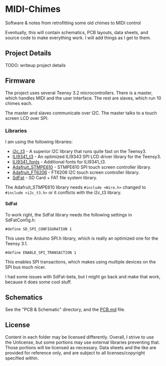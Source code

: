 # MIDI-Chimes
Software &amp; notes from retrofitting some old chimes to MIDI control

Eventually, this will contain schematics, PCB layouts, data sheets, and source
code to make everything work. I will add things as I get to them.

## Project Details

TODO: writeup project details

## Firmware

The project uses several Teensy 3.2 microcontrollers. There is a master, which
handles MIDI and the user interface. The rest are slaves, which run 10 chimes
each.

The master and slaves communicate over I2C. The master talks to a touch screen
LCD over SPI.

### Libraries

I am using the following libraries:

* [i2c_t3][] - A superior I2C library that runs quite fast on the Teensy3.
* [ILI9341_t3][] - An optimized ILI9343 SPI LCD driver library for the Teensy3.
* [ILI9341_fonts][] - Additional fonts for ILI9341_t3.
* [Adafruit_STMPE610][] - STMPE610 SPI touch screen controller library.
* [Adafruit_FT6206][] - FT6206 I2C touch screen controller library.
* [SdFat][] - SD Card + FAT file system library.

The Adafruit_STMPE610 library needs `#include <Wire.h>` changed to
`#include <i2c_t3.h>` or it conflicts with the i2c_t3 library.

#### SdFat

To work right, the SdFat library needs the following settings in SdFatConfig.h:

`#define SD_SPI_CONFIGURATION 1`

This uses the Arduino SPI.h library, which is really an optimized one for the
Teensy 3.1.

`#define ENABLE_SPI_TRANSACTION 1`

This enables SPI transactions, which makes using multiple devices on the SPI bus
much nicer.

I had some issues with SdFat-beta, but I might go back and make that work,
because it does some cool stuff.

## Schematics

See the "PCB & Schematic" directory, and the [PCB.md](Notes/PCB.md) file.

## License

Content in each folder may be licensed differently. Overall, I strive to use the
Unlicense, but some portions may use external libraries preventing that. Those
portions will be licensed as necessary. Data sheets and the like are provided
for reference only, and are subject to all licenses/copyright specified within.

[Adafruit_FT6206]: https://github.com/adafruit/Adafruit_FT6206_Library
[Adafruit_STMPE610]: https://github.com/adafruit/Adafruit_STMPE610
[i2c_t3]: https://github.com/nox771/i2c_t3
[ILI9341_fonts]: https://github.com/PaulStoffregen/ILI9341_fonts
[ILI9341_t3]: https://github.com/PaulStoffregen/ILI9341_t3
[SdFat]: https://github.com/greiman/SdFat
